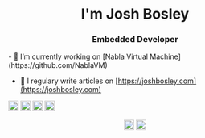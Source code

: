 <h1 align="center">I'm Josh Bosley</h1>
<h3 align="center">Embedded Developer </h3>
- 🔭 I’m currently working on [Nabla Virtual Machine](https://github.com/NablaVM)

- 📝 I regulary write articles on [https://joshbosley.com](https://joshbosley.com)

<p align="left"><img src="https://konpa.github.io/devicon/devicon.git/icons/c/c-original.svg" alt="c" width="20" height="20"/> <img src="https://konpa.github.io/devicon/devicon.git/icons/cplusplus/cplusplus-original.svg" alt="cplusplus" width="20" height="20"/> <img src="https://konpa.github.io/devicon/devicon.git/icons/rust/rust-plain.svg" alt="rust" width="20" height="20"/> <img src="https://konpa.github.io/devicon/devicon.git/icons/python/python-original-wordmark.svg" alt="python" width="20" height="20"/></p><p align="center">
<a href="https://dev.to/bosley" target="blank"><img align="center" src="https://cdn.jsdelivr.net/npm/simple-icons@3.0.1/icons/dev-dot-to.svg" alt="bosley" height="20" width="20" /></a>
<a href="https://linkedin.com/in/joshabosley" target="blank"><img align="center" src="https://cdn.jsdelivr.net/npm/simple-icons@3.0.1/icons/linkedin.svg" alt="joshabosley" height="20" width="20" /></a>
</p>
